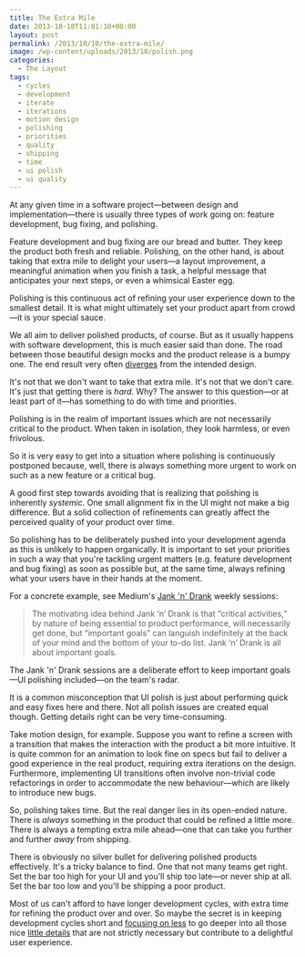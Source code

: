 ```yaml
---
title: The Extra Mile
date: 2013-10-10T11:01:10+00:00
layout: post
permalink: /2013/10/10/the-extra-mile/
image: /wp-content/uploads/2013/10/polish.png
categories:
  - The Layout
tags:
  - cycles
  - development
  - iterate
  - iterations
  - motion design
  - polishing
  - priorities
  - quality
  - shipping
  - time
  - ui polish
  - ui quality
---
```

At any given time in a software project—between design and implementation—there
is usually three types of work going on: feature development, bug fixing, and
polishing.

Feature development and bug fixing are our bread and butter. They keep the
product both fresh and reliable. Polishing, on the other hand, is about taking
that extra mile to delight your users—a layout improvement, a meaningful
animation when you finish a task, a helpful message that anticipates your next
steps, or even a whimsical Easter egg.

Polishing is this continuous act of refining your user experience down to the
smallest detail. It is what might ultimately set your product apart from
crowd—it is your special sauce.

We all aim to deliver polished products, of course. But as it usually happens
with software development, this is much easier said than done. The road between
those beautiful design mocks and the product release is a bumpy one. The end
result very often [diverges](http://thelayout.cc/mind-the-gap) from the
intended design.

It's not that we don't want to take that extra mile. It's not that we don't
care. It's just that getting there is _hard_. Why? The answer to this
question—or at least part of it—has something to do with time and priorities.

Polishing is in the realm of important issues which are not necessarily
critical to the product. When taken in isolation, they look harmless, or even
frivolous.

So it is very easy to get into a situation where polishing is continuously
postponed because, well, there is always something more urgent to work on such
as a new feature or a critical bug.

A good first step towards avoiding that is realizing that polishing is
inherently _systemic_. One small alignment fix in the UI might not make a big
difference. But a solid collection of refinements can greatly affect the
perceived quality of your product over time.

So polishing has to be deliberately pushed into your development agenda as this
is unlikely to happen organically. It is important to set your priorities in
such a way that you're tackling urgent matters (e.g. feature development and
bug fixing) as soon as possible but, at the same time, always refining
what your users have in their hands at the moment.

For a concrete example, see Medium's [Jank 'n'
Drank](https://medium.com/life-at-obvious/3231f644a8b1) weekly sessions:

> The motivating idea behind Jank ‘n’ Drank is that “critical activities,” by
> nature of being essential to product performance, will necessarily get done,
> but “important goals” can languish indefinitely at the back of your mind
> and the bottom of your to-do list. Jank ‘n’ Drank is all about important
> goals.

The Jank 'n' Drank sessions are a deliberate effort to keep important goals—UI
polishing included—on the team's radar.

It is a common misconception that UI polish is just about performing quick and
easy fixes here and there. Not all polish issues are created equal though.
Getting details right can be very time-consuming.

Take motion design, for example. Suppose you want to refine a screen with a
transition that makes the interaction with the product a bit more intuitive. It
is quite common for an animation to look fine on specs but fail to deliver a
good experience in the real product, requiring extra iterations on the design.
Furthermore, implementing UI transitions often involve non-trivial code
refactorings in order to accommodate the new behaviour—which are likely to
introduce new bugs.

So, polishing takes time. But the real danger lies in its open-ended nature.
There is _always_ something in the product that could be refined a little more.
There is always a tempting extra mile ahead—one that can take you further and
further _away_ from shipping.

There is obviously no silver bullet for delivering polished products
effectively. It's a tricky balance to find. One that not many teams get right.
Set the bar too high for your UI and you'll ship too late—or never ship at all.
Set the bar too low and you'll be shipping a poor product.

Most of us can't afford to have longer development cycles, with extra time for
refining the product over and over. So maybe the secret is in keeping
development cycles short and [focusing on
less](http://thelayout.cc/on-scope-and-time) to go deeper into all those nice
[little details](http://littlebigdetails.com/) that are not strictly necessary
but contribute to a delightful user experience.
